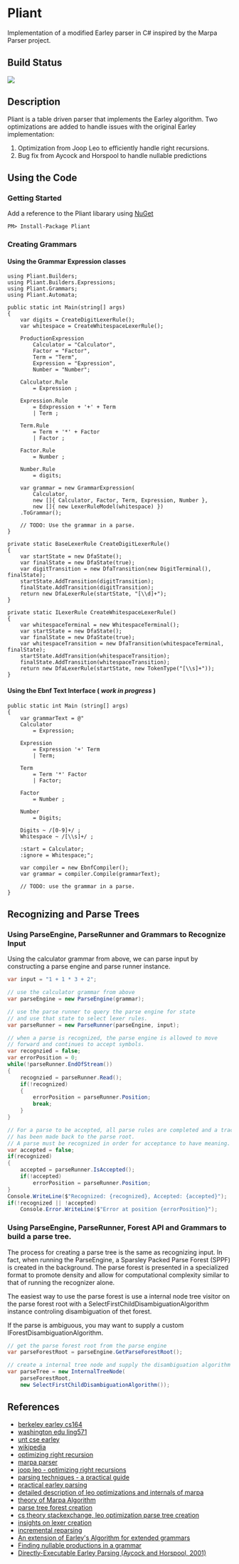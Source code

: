 # Pliant
Implementation of a modified Earley parser in C# inspired by the Marpa Parser project.

## Build Status
![](https://patrickhuber.visualstudio.com/_apis/public/build/definitions/d758f02e-3764-4572-aaff-9378f05b48f9/3/badge)

## Description
Pliant is a table driven parser that implements the Earley algorithm. Two optimizations are added to handle issues with the original Earley implementation: 

1. Optimization from Joop Leo to efficiently handle right recursions. 
2. Bug fix from Aycock and Horspool to handle nullable predictions

## Using the Code

### Getting Started

Add a reference to the Pliant libarary using [NuGet](http://www.nuget.org/packages/Pliant/)

```
PM> Install-Package Pliant
```

### Creating Grammars

#### Using the Grammar Expression classes

```CSharp
using Pliant.Builders;
using Pliant.Builders.Expressions;
using Pliant.Grammars;
using Pliant.Automata;

public static int Main(string[] args)
{
	var digits = CreateDigitLexerRule();
	var whitespace = CreateWhitespaceLexerRule();
	
	ProductionExpression
		Calculator = "Calculator",
		Factor = "Factor",
		Term = "Term",
		Expression = "Expression",
		Number = "Number";
		
	Calculator.Rule 
		= Expression ;
		
	Expression.Rule
		= Edxpression + '+' + Term 
		| Term ;

	Term.Rule 
		= Term + '*' + Factor
		| Factor ;
		
	Factor.Rule 
		= Number ;
		
	Number.Rule
		= digits;
		
	var grammar = new GrammarExpression(
		Calculator, 
		new []{ Calculator, Factor, Term, Expression, Number }, 
		new []{ new LexerRuleModel(whitespace) })
	.ToGrammar();	
	
	// TODO: Use the grammar in a parse.
}

private static BaseLexerRule CreateDigitLexerRule()
{
	var startState = new DfaState();
	var finalState = new DfaState(true);
	var digitTransition = new DfaTransition(new DigitTerminal(), finalState);
	startState.AddTransition(digitTransition);
	finalState.AddTransition(digitTransition);
	return new DfaLexerRule(startState, "[\\d]+");
}

private static ILexerRule CreateWhitespaceLexerRule()
{
	var whitespaceTerminal = new WhitespaceTerminal();
	var startState = new DfaState();
	var finalState = new DfaState(true);
	var whitespaceTransition = new DfaTransition(whitespaceTerminal, finalState);
	startState.AddTransition(whitespaceTransition);
	finalState.AddTransition(whitespaceTransition);
	return new DfaLexerRule(startState, new TokenType("[\\s]+"));	
}		
```

#### Using the Ebnf Text Interface ( *work in progress* )

```CSharp
public static int Main (string[] args)
{
	var grammarText = @"
	Calculator 
		= Expression;
		
	Expression 
		= Expression '+' Term
		| Term;
		
	Term 
		= Term '*' Factor
		| Factor;
		
	Factor 
		= Number ;
	
	Number 
		= Digits;
		
	Digits ~ /[0-9]+/ ;
	Whitespace ~ /[\\s]+/ ;
	
	:start = Calculator;
	:ignore = Whitespace;";
	
	var compiler = new EbnfCompiler();
	var grammar = compiler.Compile(grammarText);
	
	// TODO: use the grammar in a parse.
}
```
## Recognizing and Parse Trees

### Using ParseEngine, ParseRunner and Grammars to Recognize Input

Using the calculator grammar from above, we can parse input by constructing
a parse engine and parse runner instance.

```csharp
var input = "1 + 1 * 3 + 2";

// use the calculator grammar from above
var parseEngine = new ParseEngine(grammar);

// use the parse runner to query the parse engine for state
// and use that state to select lexer rules.
var parseRunner = new ParseRunner(parseEngine, input);

// when a parse is recognized, the parse engine is allowed to move
// forward and continues to accept symbols. 
var recognzied = false;
var errorPosition = 0;
while(!parseRunner.EndOfStream())
{
	recognzied = parseRunner.Read();
	if(!recognized)
	{	
		errorPosition = parseRunner.Position;
		break;
	}
}

// For a parse to be accepted, all parse rules are completed and a trace
// has been made back to the parse root.
// A parse must be recognized in order for acceptance to have meaning.
var accepted = false;
if(recognized)
{
	accepted = parseRunner.IsAccepted();
	if(!accepted)
		errorPosition = parseRunner.Position;
}
Console.WriteLine($"Recognized: {recognized}, Accepted: {accepted}");
if(!recognized || !accepted)
	Console.Error.WriteLine($"Error at position {errorPosition}");
```

### Using ParseEngine, ParseRunner, Forest API and Grammars to build a parse tree.

The process for creating a parse tree is the same as recognizing input. 
In fact, when running the ParseEngine, a Sparsley Packed Parse Forest (SPPF) is created 
in the background. The parse forest is presented in a specialized format to promote density and allow for 
computational complexity similar to that of running the recognizer alone. 

The easiest way to use the parse forest is use a internal node tree visitor on the parse forest root 
with a SelectFirstChildDisambiguationAlgorithm instance controling disambiguation of thet forest.

If the parse is ambiguous, you may want to supply a custom IForestDisambiguationAlgorithm.

```csharp
// get the parse forest root from the parse engine
var parseForestRoot = parseEngine.GetParseForestRoot();

// create a internal tree node and supply the disambiguation algorithm for tree traversal.
var parseTree = new InternalTreeNode(
    parseForestRoot,
    new SelectFirstChildDisambiguationAlgorithm());
```

## References

* [berkeley earley cs164](http://inst.eecs.berkeley.edu/~cs164/fa10/earley/earley.html)
* [washington edu ling571](http://courses.washington.edu/ling571/ling571_fall_2010/slides/parsing_earley.pdf)
* [unt cse earley](http://www.cse.unt.edu/~tarau/teaching/NLP/Earley%20parser.pdf)
* [wikipedia](http://en.wikipedia.org/wiki/Earley_parser)
* [optimizing right recursion](http://loup-vaillant.fr/tutorials/earley-parsing/right-recursion)
* [marpa parser](http://jeffreykegler.github.io/Ocean-of-Awareness-blog/)
* [joop leo - optimizing right recursions](http://www.sciencedirect.com/science/article/pii/030439759190180A)
* [parsing techniques - a practical guide](http://amzn.com/B0017AMLL8)
* [practical earley parsing](http://www.cs.uvic.ca/~nigelh/Publications/PracticalEarleyParsing.pdf)
* [detailed description of leo optimizations and internals of marpa](https://github.com/jeffreykegler/kollos/blob/master/notes/misc/leo2.md)
* [theory of Marpa Algorithm](https://docs.google.com/file/d/0B9_mR_M2zOc4Ni1zSW5IYzk3TGc/edit)
* [parse tree forest creation](http://www.sciencedirect.com/science/article/pii/S1571066108001497)
* [cs theory stackexchange, leo optimization parse tree creation](http://cstheory.stackexchange.com/q/31182/32787)
* [insights on lexer creation](https://youtu.be/XaScLywH2CI)
* [incremental reparsing](http://www.aclweb.org/anthology/E89-1033.pdf)
* [An extension of Earley's Algorithm for extended grammars](http://link.springer.com/chapter/10.1007%2F978-1-4020-3953-9_22)
* [Finding nullable productions in a grammar](http://cstheory.stackexchange.com/a/2493/32787)
* [Directly-Executable Earley Parsing (Aycock and Horspool, 2001)](http://link.springer.com/chapter/10.1007%2F3-540-45306-7_16#)
